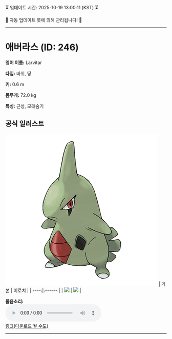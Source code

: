 
⏳ 업데이트 시간: 2025-10-19 13:00:11 (KST) ⏳

🤖 자동 업데이트 봇에 의해 관리됩니다! 🤖

---

# 애버라스 (ID: 246)
**영어 이름:** Larvitar

**타입:** 바위, 땅

**키:** 0.6 m

**몸무게:** 72.0 kg

**특성:** 근성, 모래숨기

## 공식 일러스트
![](https://raw.githubusercontent.com/PokeAPI/sprites/master/sprites/pokemon/other/official-artwork/246.png)
| 기본 | 이로치 |
|:----:|:------:|
| <img src="http://play.pokemonshowdown.com/sprites/ani/larvitar.gif" width="200"> | <img src="http://play.pokemonshowdown.com/sprites/ani-shiny/larvitar.gif" width="200"> |

**울음소리:**<br><audio controls src="https://raw.githubusercontent.com/PokeAPI/cries/main/cries/pokemon/latest/246.ogg"></audio><br> [링크(다운로드 될 수도)](https://raw.githubusercontent.com/PokeAPI/cries/main/cries/pokemon/latest/246.ogg)


---
